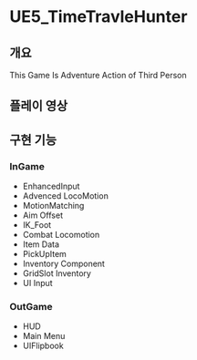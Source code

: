 # UE5_TimeTravleHunter

개요
-
This Game Is Adventure Action of Third Person

플레이 영상
-

구현 기능
-
### InGame
- EnhancedInput
- Advenced LocoMotion
- MotionMatching
- Aim Offset
- IK_Foot
- Combat Locomotion
- Item Data
- PickUpItem
- Inventory Component
- GridSlot Inventory
- UI Input

### OutGame
- HUD
- Main Menu
- UIFlipbook
